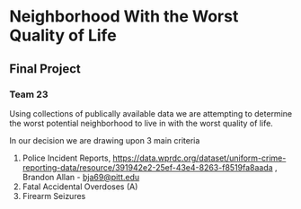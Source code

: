 # Neighborhood With the Worst Quality of Life
## Final Project
### Team 23 

Using collections of publically available data we are attempting to determine the worst potential neighborhood to live in with the worst quality of life.

In our decision we are drawing upon 3 main criteria

  1. Police Incident Reports, https://data.wprdc.org/dataset/uniform-crime-reporting-data/resource/391942e2-25ef-43e4-8263-f8519fa8aada , Brandon Allan - bja69@pitt.edu
  2. Fatal Accidental Overdoses (A)
  3. Firearm Seizures


